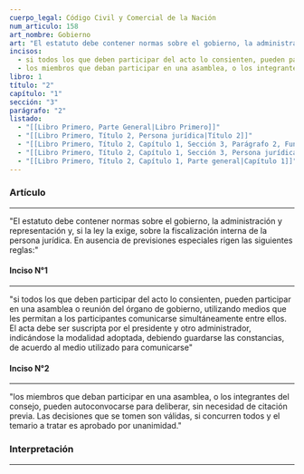 ```yaml
---
cuerpo_legal: Código Civil y Comercial de la Nación
num_articulo: 158
art_nombre: Gobierno
art: "El estatuto debe contener normas sobre el gobierno, la administración y representación y, si la ley la exige, sobre la fiscalización interna de la persona jurídica.  En ausencia de previsiones especiales rigen las siguientes reglas:"
incisos:
  - si todos los que deben participar del acto lo consienten, pueden participar en una asamblea o reunión del órgano de gobierno, utilizando medios que les permitan a los participantes comunicarse simultáneamente entre ellos. El acta debe ser suscripta por el presidente y otro administrador, indicándose la modalidad adoptada, debiendo guardarse las constancias, de acuerdo al medio utilizado para comunicarse
  - los miembros que deban participar en una asamblea, o los integrantes del consejo, pueden autoconvocarse para deliberar, sin necesidad de citación previa. Las decisiones que se tomen son válidas, si concurren todos y el temario a tratar es aprobado por unanimidad.
libro: 1
título: "2"
capítulo: "1"
sección: "3"
parágrafo: "2"
listado:
  - "[[Libro Primero, Parte General|Libro Primero]]"
  - "[[Libro Primero, Título 2, Persona jurídica|Título 2]]"
  - "[[Libro Primero, Título 2, Capítulo 1, Sección 3, Parágrafo 2, Funcionamiento|Parágrafo 2]]"
  - "[[Libro Primero, Título 2, Capítulo 1, Sección 3, Persona jurídica privada|Sección 3]]"
  - "[[Libro Primero, Título 2, Capítulo 1, Parte general|Capítulo 1]]"
---
```

### Artículo
---
"El estatuto debe contener normas sobre el gobierno, la administración y representación y, si la ley la exige, sobre la fiscalización interna de la persona jurídica.  En ausencia de previsiones especiales rigen las siguientes reglas:"

#### Inciso N°1
---
"si todos los que deben participar del acto lo consienten, pueden participar en una asamblea o reunión del órgano de gobierno, utilizando medios que les permitan a los participantes comunicarse simultáneamente entre ellos. El acta debe ser suscripta por el presidente y otro administrador, indicándose la modalidad adoptada, debiendo guardarse las constancias, de acuerdo al medio utilizado para comunicarse"

#### Inciso N°2
---
"los miembros que deban participar en una asamblea, o los integrantes del consejo, pueden autoconvocarse para deliberar, sin necesidad de citación previa. Las decisiones que se tomen son válidas, si concurren todos y el temario a tratar es aprobado por unanimidad."

### Interpretación
---
